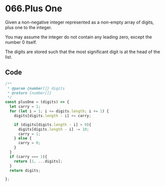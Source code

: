 066.Plus One
========

Given a non-negative integer represented as a non-empty array of digits, plus one to the integer.

You may assume the integer do not contain any leading zero, except the number 0 itself.

The digits are stored such that the most significant digit is at the head of the list.


Code
--------

```js
/**
 * @param {number[]} digits
 * @return {number[]}
 */
const plusOne = (digits) => {
  let carry = 1;
  for (let i = 1; i <= digits.length; i += 1) {
    digits[digits.length - i] += carry;

    if (digits[digits.length - i] > 9){
      digits[digits.length - i] -= 10;
      carry = 1;
    } else {
      carry = 0;
    }
  }
  if (carry === 1){
    return [1, ...digits];
  }
  return digits;

};
```
